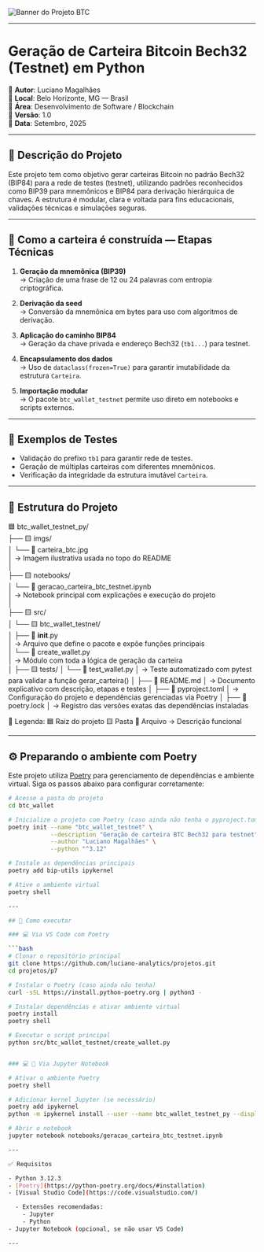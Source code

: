 
![Banner do Projeto BTC](../imgs/carteira_btc.jpg)

---

# Geração de Carteira Bitcoin Bech32 (Testnet) em Python

📍 **Autor**: Luciano Magalhães  
📍 **Local**: Belo Horizonte, MG — Brasil  
📍 **Área**: Desenvolvimento de Software / Blockchain  
📍 **Versão**: 1.0  
📍 **Data**: Setembro, 2025  

---

## 📌 Descrição do Projeto

Este projeto tem como objetivo gerar carteiras Bitcoin no padrão Bech32 (BIP84) para a rede de testes (testnet), utilizando padrões reconhecidos como BIP39 para mnemônicos e BIP84 para derivação hierárquica de chaves. A estrutura é modular, clara e voltada para fins educacionais, validações técnicas e simulações seguras.

---

## 🧠 Como a carteira é construída — Etapas Técnicas

1. **Geração da mnemônica (BIP39)**  
   → Criação de uma frase de 12 ou 24 palavras com entropia criptográfica.

2. **Derivação da seed**  
   → Conversão da mnemônica em bytes para uso com algoritmos de derivação.

3. **Aplicação do caminho BIP84**  
   → Geração da chave privada e endereço Bech32 (`tb1...`) para testnet.

4. **Encapsulamento dos dados**  
   → Uso de `dataclass(frozen=True)` para garantir imutabilidade da estrutura `Carteira`.

5. **Importação modular**  
   → O pacote `btc_wallet_testnet` permite uso direto em notebooks e scripts externos.

---

## 🧪 Exemplos de Testes

- Validação do prefixo `tb1` para garantir rede de testes.
- Geração de múltiplas carteiras com diferentes mnemônicos.
- Verificação da integridade da estrutura imutável `Carteira`.

---

## 📂 Estrutura do Projeto

🟦 btc_wallet_testnet_py/  
├── 🟨 imgs/  
│   └── 📄 carteira_btc.jpg  
│       → Imagem ilustrativa usada no topo do README  
│  
├── 🟨 notebooks/  
│   └── 📄 geracao_carteira_btc_testnet.ipynb  
│       → Notebook principal com explicações e execução do projeto  
│  
├── 🟨 src/  
│   └── 🟨 btc_wallet_testnet/  
│       ├── 📄 __init__.py  
│       → Arquivo que define o pacote e expõe funções principais  
│       └── 📄 create_wallet.py  
│       → Módulo com toda a lógica de geração da carteira  
│ 
├── 🟨 tests/ 
│ └── 📄 test_wallet.py 
│ → Teste automatizado com pytest para validar a função gerar_carteira() 
│ 
├── 📄 README.md 
│ → Documento explicativo com descrição, etapas e testes 
│ 
├── 📄 pyproject.toml 
│ → Configuração do projeto e dependências gerenciadas via Poetry 
│ 
├── 📄 poetry.lock 
│ → Registro das versões exatas das dependências instaladas

🔎 Legenda: 
🟦 Raiz do projeto
🟨 Pasta
📄 Arquivo
 → Descrição funcional

---

## ⚙️ Preparando o ambiente com Poetry

Este projeto utiliza [Poetry](https://python-poetry.org/) para gerenciamento de dependências e ambiente virtual. Siga os passos abaixo para configurar corretamente:

```bash
# Acesse a pasta do projeto
cd btc_wallet

# Inicialize o projeto com Poetry (caso ainda não tenha o pyproject.toml)
poetry init --name "btc_wallet_testnet" \
            --description "Geração de carteira BTC Bech32 para testnet" \
            --author "Luciano Magalhães" \
            --python "^3.12"

# Instale as dependências principais
poetry add bip-utils ipykernel

# Ative o ambiente virtual
poetry shell

---

## 🚀 Como executar

### 💻 Via VS Code com Poetry

```bash
# Clonar o repositório principal
git clone https://github.com/luciano-analytics/projetos.git
cd projetos/p7

# Instalar o Poetry (caso ainda não tenha)
curl -sSL https://install.python-poetry.org | python3 -

# Instalar dependências e ativar ambiente virtual
poetry install
poetry shell

# Executar o script principal
python src/btc_wallet_testnet/create_wallet.py


### 💻 📓 Via Jupyter Notebook

# Ativar o ambiente Poetry
poetry shell

# Adicionar kernel Jupyter (se necessário)
poetry add ipykernel
python -m ipykernel install --user --name btc_wallet_testnet_py --display-name "Python (btc_wallet_testnet_py)"

# Abrir o notebook
jupyter notebook notebooks/geracao_carteira_btc_testnet.ipynb

---

✅ Requisitos

- Python 3.12.3
- [Poetry](https://python-poetry.org/docs/#installation)
- [Visual Studio Code](https://code.visualstudio.com/)

  - Extensões recomendadas:
    - Jupyter
    - Python
- Jupyter Notebook (opcional, se não usar VS Code)

---

